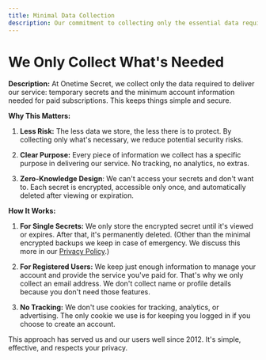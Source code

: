 ```yaml
---
title: Minimal Data Collection
description: Our commitment to collecting only the essential data required to provide our service
---
```


# We Only Collect What's Needed

**Description:** At Onetime Secret, we collect only the data required to deliver our service: temporary secrets and the minimum account information needed for paid subscriptions. This keeps things simple and secure.

**Why This Matters:**

1. **Less Risk:** The less data we store, the less there is to protect. By collecting only what's necessary, we reduce potential security risks.

2. **Clear Purpose:** Every piece of information we collect has a specific purpose in delivering our service. No tracking, no analytics, no extras.

3. **Zero-Knowledge Design**: We can't access your secrets and don't want to. Each secret is encrypted, accessible only once, and automatically deleted after viewing or expiration.

**How It Works:**

1. **For Single Secrets:** We only store the encrypted secret until it's viewed or expires. After that, it's permanently deleted. (Other than the minimal encrypted backups we keep in case of emergency. We discuss this more in our [Privacy Policy](https://onetimesecret.com/info/privacy).)

2. **For Registered Users:** We keep just enough information to manage your account and provide the service you've paid for. That's why we only collect an email address. We don't collect name or profile details because you don't need those features.

3. **No Tracking:** We don't use cookies for tracking, analytics, or advertising. The only cookie we use is for keeping you logged in if you choose to create an account.

This approach has served us and our users well since 2012. It's simple, effective, and respects your privacy.
